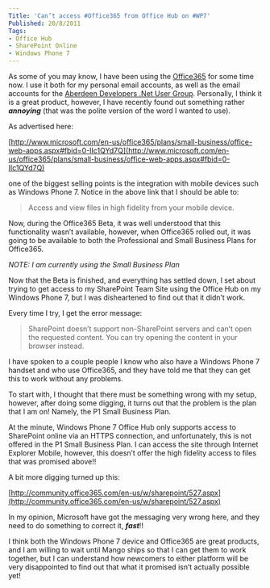 ```yaml
---
Title: 'Can’t access #Office365 from Office Hub on #WP7'
Published: 20/8/2011
Tags:
- Office Hub
- SharePoint Online
- Windows Phone 7
---
```


As some of you may know, I have been using the [Office365](http://www.gep13.co.uk/blog/configure-dns-settings-for-office-365) for some time now. I use it both for my personal email accounts, as well as the email accounts for the [Aberdeen Developers .Net User Group](http://www.aberdeendevelopers.co.uk/). Personally, I think it is a great product, however, I have recently found out something rather _**annoying**_ (that was the polite version of the word I wanted to use).

As advertised here:

[http://www.microsoft.com/en-us/office365/plans/small-business/office-web-apps.aspx#fbid=0-IIc1QYd7Q](http://www.microsoft.com/en-us/office365/plans/small-business/office-web-apps.aspx#fbid=0-IIc1QYd7Q)

one of the biggest selling points is the integration with mobile devices such as Windows Phone 7. Notice in the above link that I should be able to:


> Access and view files in high fidelity from your mobile device. 

Now, during the Office365 Beta, it was well understood that this functionality wasn’t available, however, when Office365 rolled out, it was going to be available to both the Professional and Small Business Plans for Office365.

_NOTE: I am currently using the Small Business Plan_

Now that the Beta is finished, and everything has settled down, I set about trying to get access to my SharePoint Team Site using the Office Hub on my Windows Phone 7, but I was disheartened to find out that it didn’t work.

Every time I try, I get the error message:

> SharePoint doesn’t support non-SharePoint servers and can’t open the requested content. You can try opening the content in your browser instead.

I have spoken to a couple people I know who also have a Windows Phone 7 handset and who use Office365, and they have told me that they can get this to work without any problems.

To start with, I thought that there must be something wrong with my setup, however, after doing some digging, it turns out that the problem is the plan that I am on! Namely, the P1 Small Business Plan.

At the minute, Windows Phone 7 Office Hub only supports access to SharePoint online via an HTTPS connection, and unfortunately, this is not offered in the P1 Small Business Plan. I can access the site through Internet Explorer Mobile, however, this doesn’t offer the high fidelity access to files that was promised above!!

A bit more digging turned up this:

[http://community.office365.com/en-us/w/sharepoint/527.aspx](http://community.office365.com/en-us/w/sharepoint/527.aspx)

In my opinion, Microsoft have got the messaging very wrong here, and they need to do something to correct it, _**fast**_!!

I think both the Windows Phone 7 device and Office365 are great products, and I am willing to wait until Mango ships so that I can get them to work together, but I can understand how newcomers to either platform will be very disappointed to find out that what it promised isn’t actually possible yet!
